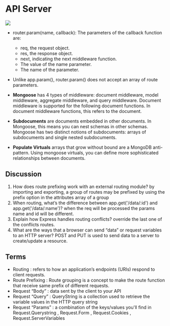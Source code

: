 # API Server

![](https://www.cdata.com/apiserver/img/apiserver.png)

- router.param(name, callback):
The parameters of the callback function are:

    - req, the request object.
    - res, the response object.
    - next, indicating the next middleware function.
    - The value of the name parameter.
    - The name of the parameter.

- Unlike app.param(), router.param() does not accept an array of route parameters.

- **Mongoose** has 4 types of middleware: document middleware, model middleware, aggregate middleware, and query middleware. Document middleware is supported for the following document functions. In document middleware functions, this refers to the document.

- **Subdocuments** are documents embedded in other documents. In Mongoose, this means you can nest schemas in other schemas. Mongoose has two distinct notions of subdocuments: arrays of subdocuments and single nested subdocuments.

- **Populate Virtuals** arrays that grow without bound are a MongoDB anti-pattern. Using mongoose virtuals, you can define more sophisticated relationships between documents.

## Discussion

1. How does route prefixing work with an external routing module? by importing and exporting, a group of routes may be prefixed by using the prefix option in the attributes array of a group
2. When routing, what’s the difference between app.get('/data/:id') and app.get('/data/:name')? when the req will be processed the params name and id will be different.
3. Explain how Express handles routing conflicts? override the last one of the conflicts routes.
4. What are the ways that a browser can send “data” or request variables to an HTTP server? POST and PUT is used to send data to a server to create/update a resource.

## Terms

- Routing : refers to how an application’s endpoints (URIs) respond to client requests.
- Route Prefixing : Route grouping is a concept to make the route function that receive same prefix of different requests.
- Request “Body” : data sent by the client to your API
- Request “Query” : QueryString is a collection used to retrieve the variable values in the HTTP query string
- Request “Params” : a combination of the keys/values you'll find in Request.Querystring , Request.Form , Request.Cookies , Request.ServerVariables